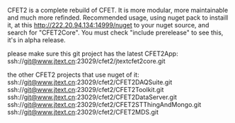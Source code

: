 CFET2 is a complete rebuild of CFET.
It is more modular, more maintainable and much more refinded.
Recommended usage, using nuget pack to instaill it, at this http://222.20.94.134:14999/nuget to your nuget source, and  search for "CFET2Core".
You must check "include prerelease" to see this, it's in alpha release.

please make sure this git project has the latest CFET2App:
ssh://git@www.jtext.cn:23029/cfet2/jtextcfet2core.git

the other CFET2 projects that use nuget of it:
ssh://git@www.jtext.cn:23029/cfet2/CFET2DAQSuite.git
ssh://git@www.jtext.cn:23029/cfet2/CFET2Toolkit.git
ssh://git@www.jtext.cn:23029/cfet2/CFET2DataServer.git
ssh://git@www.jtext.cn:23029/cfet2/CFET2STThingAndMongo.git
ssh://git@www.jtext.cn:23029/cfet2/CFET2MDS.git

